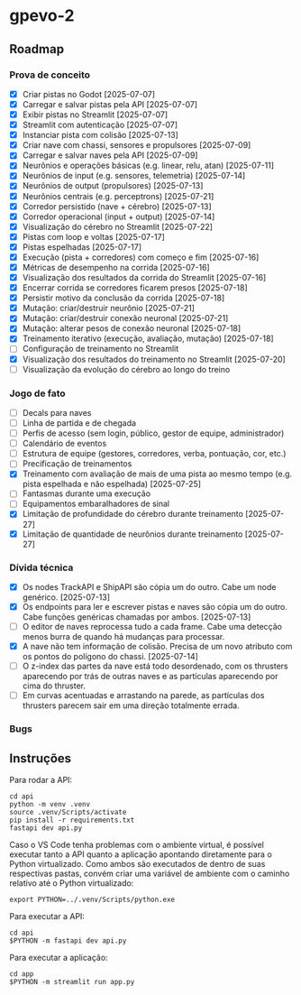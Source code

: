 # gpevo-2

## Roadmap

### Prova de conceito

- [x] Criar pistas no Godot [2025-07-07]
- [x] Carregar e salvar pistas pela API [2025-07-07]
- [x] Exibir pistas no Streamlit [2025-07-07]
- [x] Streamlit com autenticação [2025-07-07]
- [x] Instanciar pista com colisão [2025-07-13]
- [x] Criar nave com chassi, sensores e propulsores [2025-07-09]
- [x] Carregar e salvar naves pela API [2025-07-09]
- [x] Neurônios e operações básicas (e.g. linear, relu, atan) [2025-07-11]
- [x] Neurônios de input (e.g. sensores, telemetria) [2025-07-14]
- [x] Neurônios de output (propulsores) [2025-07-13]
- [x] Neurônios centrais (e.g. perceptrons) [2025-07-21]
- [x] Corredor persistido (nave + cérebro) [2025-07-13]
- [x] Corredor operacional (input + output) [2025-07-14]
- [x] Visualização do cérebro no Streamlit [2025-07-22]
- [x] Pistas com loop e voltas [2025-07-17]
- [x] Pistas espelhadas [2025-07-17]
- [x] Execução (pista + corredores) com começo e fim [2025-07-16]
- [x] Métricas de desempenho na corrida [2025-07-16]
- [x] Visualização dos resultados da corrida do Streamlit [2025-07-16]
- [x] Encerrar corrida se corredores ficarem presos [2025-07-18]
- [x] Persistir motivo da conclusão da corrida [2025-07-18]
- [x] Mutação: criar/destruir neurônio [2025-07-21]
- [x] Mutação: criar/destruir conexão neuronal [2025-07-21]
- [x] Mutação: alterar pesos de conexão neuronal [2025-07-18]
- [x] Treinamento iterativo (execução, avaliação, mutação) [2025-07-18]
- [ ] Configuração de treinamento no Streamlit
- [x] Visualização dos resultados do treinamento no Streamlit [2025-07-20]
- [ ] Visualização da evolução do cérebro ao longo do treino

### Jogo de fato

- [ ] Decals para naves
- [ ] Linha de partida e de chegada
- [ ] Perfis de acesso (sem login, público, gestor de equipe, administrador)
- [ ] Calendário de eventos
- [ ] Estrutura de equipe (gestores, corredores, verba, pontuação, cor, etc.)
- [ ] Precificação de treinamentos
- [x] Treinamento com avaliação de mais de uma pista ao mesmo tempo (e.g. pista espelhada e não espelhada) [2025-07-25]
- [ ] Fantasmas durante uma execução
- [ ] Equipamentos embaralhadores de sinal
- [x] Limitação de profundidade do cérebro durante treinamento [2025-07-27]
- [x] Limitação de quantidade de neurônios durante treinamento [2025-07-27]

### Dívida técnica

- [x] Os nodes TrackAPI e ShipAPI são cópia um do outro. Cabe um node genérico. [2025-07-13]
- [x] Os endpoints para ler e escrever pistas e naves são cópia um do outro. Cabe funções genéricas chamadas por ambos. [2025-07-13]
- [ ] O editor de naves reprocessa tudo a cada frame. Cabe uma detecção menos burra de quando há mudanças para processar.
- [x] A nave não tem informação de colisão. Precisa de um novo atributo com os pontos do polígono do chassi. [2025-07-14]
- [ ] O z-index das partes da nave está todo desordenado, com os thrusters aparecendo por trás de outras naves e as partículas aparecendo por cima do thruster.
- [ ] Em curvas acentuadas e arrastando na parede, as partículas dos thrusters parecem sair em uma direção totalmente errada.

### Bugs

## Instruções

Para rodar a API:

```
cd api
python -m venv .venv
source .venv/Scripts/activate
pip install -r requirements.txt
fastapi dev api.py
```

Caso o VS Code tenha problemas com o ambiente virtual, é possível executar tanto a API quanto a aplicação apontando diretamente para o Python virtualizado. Como ambos são executados de dentro de suas respectivas pastas, convém criar uma variável de ambiente com o caminho relativo até o Python virtualizado:

```
export PYTHON=../.venv/Scripts/python.exe
```

Para executar a API:

```
cd api
$PYTHON -m fastapi dev api.py
```

Para executar a aplicação:

```
cd app
$PYTHON -m streamlit run app.py
```